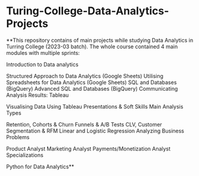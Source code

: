 # Turing-College-Data-Analytics-Projects

**This repository contains of main projects while studying Data Analytics in Turring College (2023-03 batch). The whole course contained 4 main modules with multiple sprints:

Introduction to Data analytics

Structured Approach to Data Analytics (Google Sheets)
Utilising Spreadsheets for Data Analytics (Google Sheets)
SQL and Databases (BigQuery)
Advanced SQL and Databases (BigQuery)
Communicating Analysis Results: Tableau

Visualising Data Using Tableau
Presentations & Soft Skills
Main Analysis Types

Retention, Cohorts & Churn
Funnels & A/B Tests
CLV, Customer Segmentation & RFM
Linear and Logistic Regression
Analyzing Business Problems

Product Analyst
Marketing Analyst
Payments/Monetization Analyst
Specializations

Python for Data Analytics**
